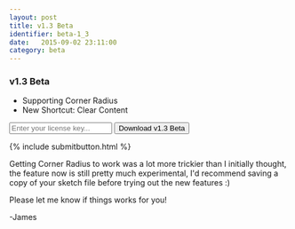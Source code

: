 ```yaml
---
layout: post
title: v1.3 Beta
identifier: beta-1_3
date:   2015-09-02 23:11:00
category: beta
---
```


### v1.3 Beta

- Supporting Corner Radius
- New Shortcut: Clear Content

<div class="mx-auto flex">
  <form action="{{ site.downloadurl }}/{{ page.identifier }}" class="col-8 flex mxn2">
    <input type="text" class=" ml2 license-box mr1 p1 flex-auto" name="license" id="license" placeholder="Enter your license key..." />
    <input type="hidden" name="redirect_url" value="{{ site.url }}{{ page.url }}" />
    <input type="button" value="Download v1.3 Beta" class="border-box center btn btn-outline download mr1 p1" id="submitButton" identifier="{{ page.identifier }}"/>
  </form>
</div>
<div class="flex clearfix center">
  <p id="message" class="mt1 clearfix"></p>
</div>

{% include submitbutton.html %}

Getting Corner Radius to work was a lot more trickier than I initially thought, the feature now is still pretty much experimental, I'd recommend saving a copy of your sketch file before trying out the new features :)

Please let me know if things works for you!

-James